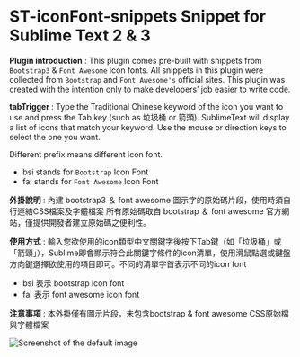 # ST-iconFont-snippets Snippet for Sublime Text 2 & 3


**Plugin introduction** :
This plugin comes pre-built with snippets from `Bootstrap3` & `Font Awesome` icon fonts.
All snippets in this plugin were collected from `Bootstrap` and `Font Awesome's` official sites. 
This plugin was created with the intention only to make developers’ job easier to write code.


**tabTrigger** : Type the Traditional Chinese keyword of the icon you want to use and press the Tab key (such as 垃圾桶 or 箭頭). 
SublimeText will display a list of icons that match your keyword. Use the mouse or direction keys to select the one you want.

Different prefix means different icon font.
- bsi stands for `Bootstrap` Icon Font
- fai stands for `Font Awesome` Icon Font

<!-- =========================================================== -->

**外掛說明** : 內建 bootstrap3 ＆ font awesome 圖示字的原始碼片段，使用時須自行連結CSS檔案及字體檔案
所有原始碼取自 bootstrap ＆ font awesome 官方網站，僅提供開發者建立原始碼之便利性。


**使用方式** : 輸入您欲使用的icon類型中文關鍵字後按下Tab鍵（如「垃圾桶」或「箭頭」），Sublime即會顯示符合此關鍵字條件的icon清單，使用滑鼠點選或鍵盤方向鍵選擇欲使用的項目即可。不同的清單字首表示不同的icon font

- bsi  表示 bootstrap icon font
- fai  表示 font awesome icon font


**注意事項** : 本外掛僅有圖示片段，未包含bootstrap & font awesome CSS原始檔與字體檔案

![Screenshot of the default image](http://csscoke.com/ST-iconfont/ST-iconfont.gif)

